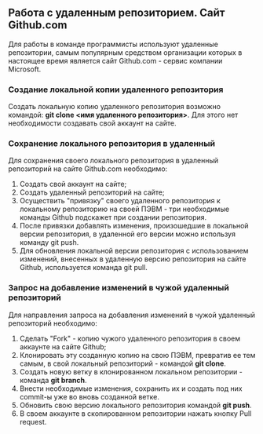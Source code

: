 ## Работа с удаленным репозиторием. Сайт Github.com
Для работы в команде программисты используют удаленные репозитории, самым популярным средством организации которых в настоящее время является сайт Github.com - сервис компании Microsoft.
### Создание локальной копии удаленного репозитория
Создать локальную копию удаленного репозитория возможно командой:
**git clone <имя удаленного репозитория>**. Для этого нет необходимости создавать свой аккаунт на сайте.
### Сохранение локального репозитория в удаленный
Для сохранения своего локального репозитория в удаленный репозиторий на сайте Github.com необходимо:
1. Создать свой аккаунт на сайте;
2. Создать удаленный репозиторий на сайте;
3. Осуществить "привязку" своего удаленного репозитория к локальному репозиторию на своей ПЭВМ - три необходимые команды Github подскажет при создании репозитория. 
4. После привязки добавлять изменения, произошедшие в локальной версии репозитория, в удаленной его версии можно используя команду git push. 
5. Для обновления локальной версии репозитория с использованием изменений, внесенных в удаленную версию репозитория на сайте Github, используется команда git pull. 
### Запрос на добавление изменений в чужой удаленный репозиторий
Для направления запроса на добавления изменений в чужой удаленный репозиторий необходимо:
1. Сделать "Fork" - копию чужого удаленного репозитория в своем аккаунте на сайте Github;
2. Клонировать эту созданную копию на свою ПЭВМ, превратив ее тем самым, в свой локальный репозиторий - командой **git clone**.
3. Создать новую ветку в клонированном локальном репозитории - команда **git branch**.
4. Внести необходимые изменения, сохранить их и создать под них commit-ы уже во вновь созданной ветке.
5. Обновить свою версию локального репозитория командой **git push**.
6. В своем аккаунте в скопированном репозитории нажать кнопку Pull request.